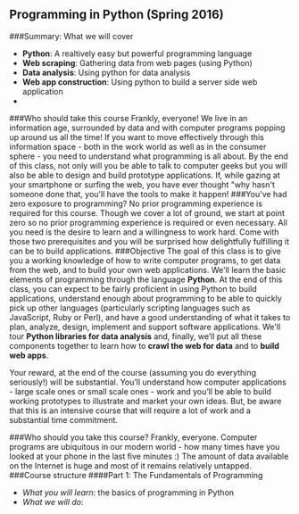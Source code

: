 ## Programming in Python (Spring 2016)
###Summary: What we will cover
* **Python**: A realtively easy but powerful programming language
* **Web scraping**: Gathering data from web pages (using Python)
* **Data analysis**: Using python for data analysis
* **Web app construction**: Using python to build a server side web application
* 
###Who should take this course
Frankly, everyone! We live in an information age, surrounded by data and with computer programs popping up around us all the time! If you want to move effectively through this information space - both in the work world as well as in the consumer sphere - you need to understand what programming is all about. By the end of this class, not only will you be able to talk to computer geeks but you will also be able to design and build prototype applications. If, while gazing at your smartphone or surfing the web, you have ever thought "why hasn't someone done that, you'll have the tools to make it happen!
###You've had zero exposure to programming?
No prior programming experience is required for this course. Though we cover a lot of ground, we start at point zero so no prior programming experience is required or even necessary. All you need is the desire to learn and a willingness to work hard. Come with those two prerequisites and you will be surprised how delightfully fulfilling it can be to build applications. 
###Objective
The goal of this class is to give you a working knowledge of how to write computer programs, to get data from the web, and to build your own web applications. We'll learn the basic elements of programming through the language **Python**. At the end of this class, you can expect to be fairly proficient in using Python to build applications, understand enough about programming to be able to quickly pick up other languages (particularly scripting languages such as JavaScript, Ruby or Perl), and have a good understanding of what it takes to plan, analyze, design, implement and support software applications. We'll tour **Python libraries for data analysis** and, finally, we’ll put all these components together to learn how to **crawl the web for data** and to **build web apps**. 

Your reward, at the end of the course (assuming you do everything seriously!) will be substantial. You’ll understand how computer applications  - large scale ones or small scale ones - work and you’ll be able to build working prototypes to illustrate and market your own ideas. But, be aware that this is an intensive course that will require a lot of work and a substantial time commitment. 

###Who should you take this course?
Frankly, everyone. Computer programs are ubiquitous in our modern world - how many times have you looked at your phone in the last five minutes :) The amount of data available on the Internet is huge and most of it remains relatively untapped. 
###Course structure
####Part 1: The Fundamentals of Programming
* *What you will learn*: the basics of programming in Python
* *What we will do*:
